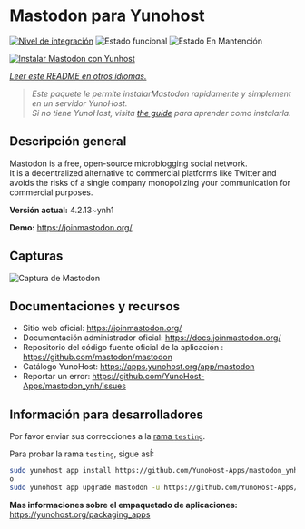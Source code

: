 <!--
Este archivo README esta generado automaticamente<https://github.com/YunoHost/apps/tree/master/tools/readme_generator>
No se debe editar a mano.
-->

# Mastodon para Yunohost

[![Nivel de integración](https://dash.yunohost.org/integration/mastodon.svg)](https://ci-apps.yunohost.org/ci/apps/mastodon/) ![Estado funcional](https://ci-apps.yunohost.org/ci/badges/mastodon.status.svg) ![Estado En Mantención](https://ci-apps.yunohost.org/ci/badges/mastodon.maintain.svg)

[![Instalar Mastodon con Yunhost](https://install-app.yunohost.org/install-with-yunohost.svg)](https://install-app.yunohost.org/?app=mastodon)

*[Leer este README en otros idiomas.](./ALL_README.md)*

> *Este paquete le permite instalarMastodon rapidamente y simplement en un servidor YunoHost.*  
> *Si no tiene YunoHost, visita [the guide](https://yunohost.org/install) para aprender como instalarla.*

## Descripción general

Mastodon is a free, open-source microblogging social network.  
It is a decentralized alternative to commercial platforms like Twitter and avoids the risks of a single company monopolizing your communication for commercial purposes.


**Versión actual:** 4.2.13~ynh1

**Demo:** <https://joinmastodon.org/>

## Capturas

![Captura de Mastodon](./doc/screenshots/mastodon.png)

## Documentaciones y recursos

- Sitio web oficial: <https://joinmastodon.org/>
- Documentación administrador oficial: <https://docs.joinmastodon.org/>
- Repositorio del código fuente oficial de la aplicación : <https://github.com/mastodon/mastodon>
- Catálogo YunoHost: <https://apps.yunohost.org/app/mastodon>
- Reportar un error: <https://github.com/YunoHost-Apps/mastodon_ynh/issues>

## Información para desarrolladores

Por favor enviar sus correcciones a la [rama `testing`](https://github.com/YunoHost-Apps/mastodon_ynh/tree/testing).

Para probar la rama `testing`, sigue asÍ:

```bash
sudo yunohost app install https://github.com/YunoHost-Apps/mastodon_ynh/tree/testing --debug
o
sudo yunohost app upgrade mastodon -u https://github.com/YunoHost-Apps/mastodon_ynh/tree/testing --debug
```

**Mas informaciones sobre el empaquetado de aplicaciones:** <https://yunohost.org/packaging_apps>

